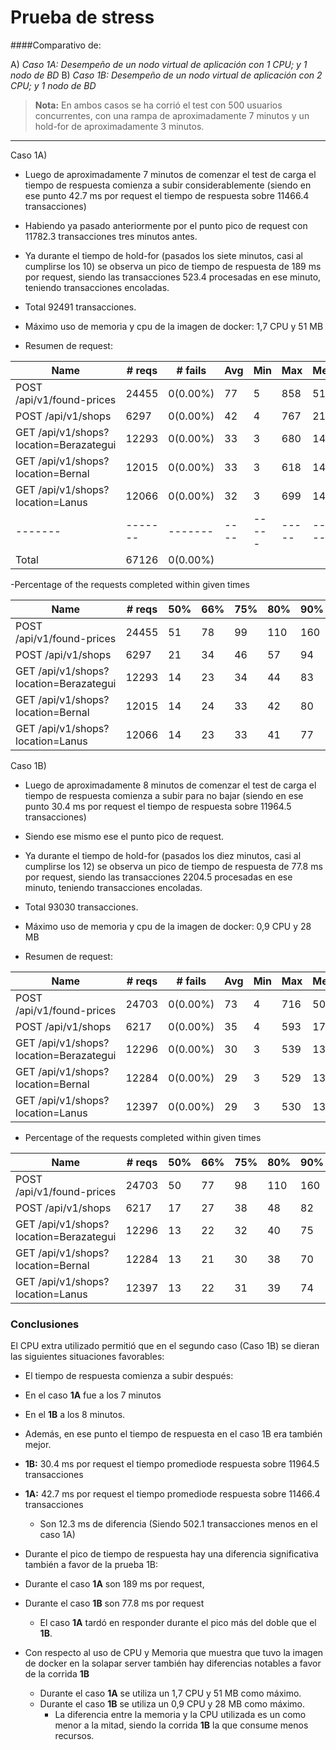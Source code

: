 Prueba de stress 
===================

####Comparativo de:

 A) _Caso 1A: Desempeño de un nodo virtual de aplicación con 1 CPU; y 1 nodo de BD_
 B) _Caso 1B: Desempeño de un nodo virtual de aplicación con 2 CPU; y 1 nodo de BD_


> **Nota:**
> En ambos casos se ha corrió el test con 500 usuarios concurrentes, con una rampa de aproximadamente 7 minutos y un hold-for de aproximadamente 3 minutos.

----------

Caso 1A)

- Luego de aproximadamente 7 minutos de comenzar el test de carga el tiempo de respuesta comienza a subir considerablemente (siendo en ese punto  42.7 ms por request el tiempo de respuesta sobre  11466.4 transacciones)

- Habiendo ya pasado anteriormente por el punto pico de request con 11782.3 transacciones tres minutos antes.

- Ya durante el tiempo de hold-for (pasados los siete minutos, casi al cumplirse los 10) se observa un pico de tiempo de respuesta de 189 ms por request, siendo las transacciones 523.4 procesadas en ese minuto, teniendo transacciones encoladas.

- Total 92491 transacciones. 

- Máximo uso de memoria y cpu de la imagen de docker: 1,7 CPU y 51 MB 

- Resumen de request:

|Name|# reqs|# fails|Avg|Min|Max|Median|req/s|
|-------|-------|-------|----|-----|-----|---------|------|
|POST /api/v1/found-prices|24455|0(0.00%)|77|5|858|51|63.90|
|POST /api/v1/shops|6297|0(0.00%)|42|4|767|21|15.80|
|GET /api/v1/shops?location=Berazategui|12293|0(0.00%)|33|3|680|14|33.10|
|GET /api/v1/shops?location=Bernal|12015|0(0.00%)|33|3|618|14|34.80|
|GET /api/v1/shops?location=Lanus|12066|0(0.00%)|32|3| 699|14 |32.20|
|-------|-------|-------|----|-----|-----|---------|------|
|Total  |67126  |0(0.00%)|   |     |     |         |179.80|

-Percentage of the requests completed within given times

|Name|# reqs|50%|66%|75%|80%|90%|95%|98%|99%|100%|
|-------|-------|-----|-----|-----|------|-----|-----|-----|-----|-------|
|POST /api/v1/found-prices|24455|51|78|99|110|160|220| 340|420|858|
|POST /api/v1/shops|6297|21|34|46|57|94|150|250|340 |767|
|GET /api/v1/shops?location=Berazategui|12293|14|23|  34|44|83|130|220|310|680|
|GET /api/v1/shops?location=Bernal|12015|14|24|33|42|    80|130|220|300|618|
|GET /api/v1/shops?location=Lanus|12066|14|     23|33|41|77|120|200|300|699|


Caso 1B)

- Luego de aproximadamente 8 minutos de comenzar el test de carga el tiempo de respuesta comienza a subir para no bajar (siendo en ese punto  30.4 ms por request el tiempo de respuesta sobre  11964.5 transacciones)

- Siendo ese mismo ese el punto pico de request.

- Ya durante el tiempo de hold-for (pasados los diez minutos, casi al cumplirse los 12) se observa un pico de tiempo de respuesta de 77.8 ms por request, siendo las transacciones 2204.5 procesadas en ese minuto, teniendo transacciones encoladas.

- Total 93030 transacciones.  

- Máximo uso de memoria y cpu de la imagen de docker: 0,9 CPU y 28 MB 

- Resumen de request:

|Name   |# reqs |# fails|Avg |Min  |Max  |Median   |req/s|
|-------|-------|-------|----|-----|-----|---------|------|
|POST /api/v1/found-prices |  24703   |  0(0.00%)   |   73    |   4  |   716  |      50  | 67.80 |
|POST /api/v1/shops |  6217  |   0(0.00%)   |   35   |    4   |  593  |      17 |  17.20 |
| GET /api/v1/shops?location=Berazategui |  12296  |   0(0.00%)  |    30  |     3  |   539  |      13 |  34.20|
| GET /api/v1/shops?location=Bernal | 12284   |  0(0.00%) |     29   |    3  |   529  |      13  | 35.90 |
|GET /api/v1/shops?location=Lanus   | 12397  |   0(0.00%)  |    29  |     3  |   530  |      13 |  33.80|

- Percentage of the requests completed within given times

|Name|# reqs|50%|66%|75%|80%|90%|95%|98%|99%|100%|
|-------|-------|-----|-----|-----|------|-----|-----|-----|-----|-------|
|POST /api/v1/found-prices   |                                    24703  |   50  |   77   |  98  |  110 |   160  |  210 |   280  |  350  |  716 |
|POST /api/v1/shops |                                              6217 |    17  |   27  |   38   |  48  |   82  |  130 |   210 |   300 |   593 |
| GET /api/v1/shops?location=Berazategui |                         12296 |    13  |   22  |   32 |    40  |   75  |  120 |   180 |   250  |  539 |
|GET /api/v1/shops?location=Bernal |                              12284   |  13  |   21 |    30 |    38  |   70 |   110 |   170  |  230  |  529 |
|GET /api/v1/shops?location=Lanus |                               12397  |   13  |   22  |   31  |   39  |   74  |  120  |  180  |  230 |   530|


### **Conclusiones**

El CPU extra utilizado permitió que en el segundo caso (Caso 1B) se dieran las siguientes situaciones favorables:

- El tiempo de respuesta comienza a subir después:
 -  En el caso **1A** fue a los 7 minutos 
 - En el **1B** a los 8 minutos.
  
-  Además, en ese punto el tiempo de respuesta en el caso 1B era también mejor.
 -  **1B:** 30.4 ms por request el tiempo promediode respuesta sobre  11964.5 transacciones 
 - **1A:** 42.7 ms por request el tiempo promediode respuesta sobre 11466.4 transacciones 
     - Son 12.3 ms de diferencia (Siendo 502.1 transacciones menos en el caso 1A)  

- Durante el pico de tiempo de respuesta hay una diferencia significativa también a favor de la prueba 1B: 
- Durante el caso **1A** son 189 ms por request, 
- Durante el caso **1B** son 77.8 ms por request
	- El caso **1A** tardó en responder durante el pico más del doble que el **1B**.

- Con respecto al uso de CPU y Memoria que muestra que tuvo la imagen de docker en la solapar server también hay diferencias notables a favor de la corrida **1B**
	- Durante el caso **1A** se utiliza un 1,7 CPU y 51 MB como máximo.
	- Durante el caso **1B** se utiliza un 0,9 CPU y 28 MB como máximo.
		- La diferencia entre la memoria y la CPU utilizada es un como menor a la mitad, siendo la corrida **1B** la que consume menos recursos. 
